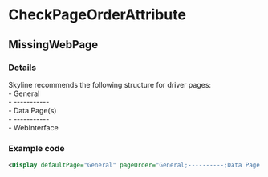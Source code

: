 ﻿---  
uid: Validator_1_22_6  
---

# CheckPageOrderAttribute

## MissingWebPage

### Details

Skyline recommends the following structure for driver pages:  
\- General  
\- \-\-\-\-\-\-\-\-\-\-\-  
\- Data Page(s)  
\- \-\-\-\-\-\-\-\-\-\-\-  
\- WebInterface

### Example code

```xml
<Display defaultPage="General" pageOrder="General;----------;Data Page 1;Data Page 2;----------;WebInterface#http://[Polling Ip]/" />
```
